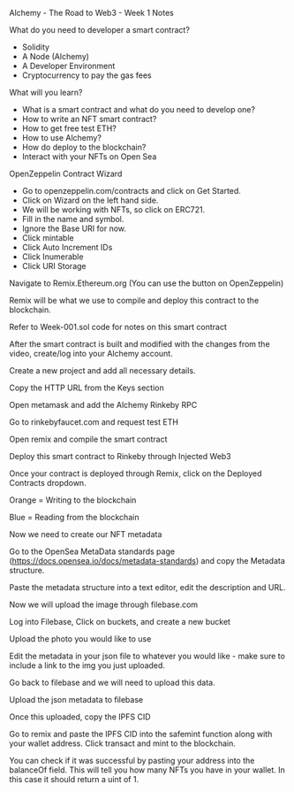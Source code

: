 Alchemy - The Road to Web3 - Week 1 Notes

What do you need to developer a smart contract?

- Solidity
- A Node (Alchemy)
- A Developer Environment
- Cryptocurrency to pay the gas fees

What will you learn?

- What is a smart contract and what do you need to develop one?
- How to write an NFT smart contract?
- How to get free test ETH?
- How to use Alchemy?
- How do deploy to the blockchain?
- Interact with your NFTs on Open Sea

OpenZeppelin Contract Wizard

- Go to openzeppelin.com/contracts and click on Get Started.
- Click on Wizard on the left hand side.
- We will be working with NFTs, so click on ERC721.
- Fill in the name and symbol.
- Ignore the Base URI for now.
- Click mintable
- Click Auto Increment IDs
- Click Inumerable
- Click URI Storage

Navigate to Remix.Ethereum.org (You can use the button on OpenZeppelin)

Remix will be what we use to compile and deploy this contract to the blockchain.

Refer to Week-001.sol code for notes on this smart contract

After the smart contract is built and modified with the changes from the video, create/log into your Alchemy account.

Create a new project and add all necessary details.

Copy the HTTP URL from the Keys section

Open metamask and add the Alchemy Rinkeby RPC

Go to rinkebyfaucet.com and request test ETH 

Open remix and compile the smart contract

Deploy this smart contract to Rinkeby through Injected Web3

Once your contract is deployed through Remix, click on the Deployed Contracts dropdown.

Orange = Writing to the blockchain

Blue = Reading from the blockchain

Now we need to create our NFT metadata

Go to the OpenSea MetaData standards page (https://docs.opensea.io/docs/metadata-standards) and copy the Metadata structure.

Paste the metadata structure into a text editor, edit the description and URL.

Now we will upload the image through filebase.com

Log into Filebase, Click on buckets, and create a new bucket

Upload the photo you would like to use

Edit the metadata in your json file to whatever you would like - make sure to include a link to the img you just uploaded.

Go back to filebase and we will need to upload this data.

Upload the json metadata to filebase

Once this uploaded, copy the IPFS CID

Go to remix and paste the IPFS CID into the safemint function along with
your wallet address. Click transact and mint to the blockchain.

You can check if it was successful by pasting your address into the balanceOf field. This will tell you how many NFTs you have in your wallet. In this case it should return a uint of 1.

